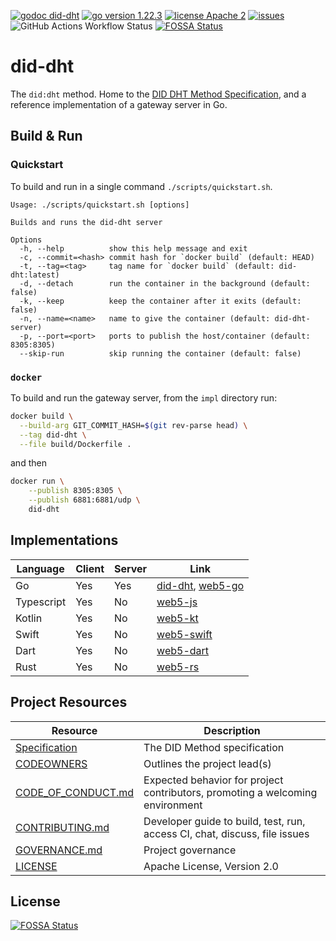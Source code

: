 [![godoc did-dht](https://img.shields.io/badge/godoc-did_dht-blue)](https://github.com/TBD54566975/did-dht/impl)
[![go version 1.22.3](https://img.shields.io/badge/go_version-1.22.3-brightgreen)](https://go.dev/)
[![license Apache 2](https://img.shields.io/badge/license-Apache%202-black)](https://github.com/TBD54566975/did-dht/blob/main/LICENSE)
[![issues](https://img.shields.io/github/issues/TBD54566975/did-dht)](https://github.com/TBD54566975/did-dht/issues)
![GitHub Actions Workflow Status](https://img.shields.io/github/actions/workflow/status/TBD54566975/did-dht/ci.yml)
[![FOSSA Status](https://app.fossa.com/api/projects/git%2Bgithub.com%2FTBD54566975%2Fdid-dht.svg?type=shield)](https://app.fossa.com/projects/git%2Bgithub.com%2FTBD54566975%2Fdid-dht?ref=badge_shield)

# did-dht

The `did:dht` method. Home to the [DID DHT Method Specification](https://did-dht.com), and a reference
implementation of a gateway server in Go.

## Build & Run

### Quickstart

To build and run in a single command `./scripts/quickstart.sh`.

```
Usage: ./scripts/quickstart.sh [options]

Builds and runs the did-dht server

Options
  -h, --help          show this help message and exit
  -c, --commit=<hash> commit hash for `docker build` (default: HEAD)
  -t, --tag=<tag>     tag name for `docker build` (default: did-dht:latest)
  -d, --detach        run the container in the background (default: false)
  -k, --keep          keep the container after it exits (default: false)
  -n, --name=<name>   name to give the container (default: did-dht-server)
  -p, --port=<port>   ports to publish the host/container (default: 8305:8305)
  --skip-run          skip running the container (default: false)
 ```

### `docker`

To build and run the gateway server, from the `impl` directory run:

```sh
docker build \
  --build-arg GIT_COMMIT_HASH=$(git rev-parse head) \
  --tag did-dht \
  --file build/Dockerfile .
```

and then

```sh
docker run \
    --publish 8305:8305 \
    --publish 6881:6881/udp \
    did-dht
```

## Implementations

| Language   | Client | Server | Link |
| ---------- | ------ | ------ | ---- |
| Go         | Yes    | Yes    | [did-dht](./impl), [web5-go](https://github.com/TBD54566975/web5-go/tree/main/dids/diddht) |
| Typescript | Yes    | No     | [web5-js](https://github.com/TBD54566975/web5-js/blob/main/packages/dids/src/methods/did-dht.ts) |
| Kotlin     | Yes    | No     | [web5-kt](https://github.com/TBD54566975/web5-kt/tree/main/dids/src/main/kotlin/web5/sdk/dids/methods/dht) |
| Swift      | Yes    | No     | [web5-swift](https://github.com/TBD54566975/web5-swift/blob/main/Sources/Web5/Dids/Methods/DIDDHT.swift) |
| Dart       | Yes    | No     | [web5-dart](https://github.com/TBD54566975/web5-dart/tree/main/packages/web5/lib/src/dids/did_dht) |
| Rust       | Yes    | No     | [web5-rs](https://github.com/TBD54566975/web5-rs/tree/main/crates/dids/src/methods/dht) |

## Project Resources

| Resource                                   | Description                                                                    |
| ------------------------------------------ | ------------------------------------------------------------------------------ |
| [Specification](./spec.md)                  | The DID Method specification                                                    |
| [CODEOWNERS](./CODEOWNERS)                 | Outlines the project lead(s)                                                   |
| [CODE_OF_CONDUCT.md](./CODE_OF_CONDUCT.md) | Expected behavior for project contributors, promoting a welcoming environment  |
| [CONTRIBUTING.md](./CONTRIBUTING.md)       | Developer guide to build, test, run, access CI, chat, discuss, file issues      |
| [GOVERNANCE.md](./GOVERNANCE.md)           | Project governance                                                             |
| [LICENSE](./LICENSE)                       | Apache License, Version 2.0                                                    |


## License
[![FOSSA Status](https://app.fossa.com/api/projects/git%2Bgithub.com%2FTBD54566975%2Fdid-dht.svg?type=large)](https://app.fossa.com/projects/git%2Bgithub.com%2FTBD54566975%2Fdid-dht?ref=badge_large)